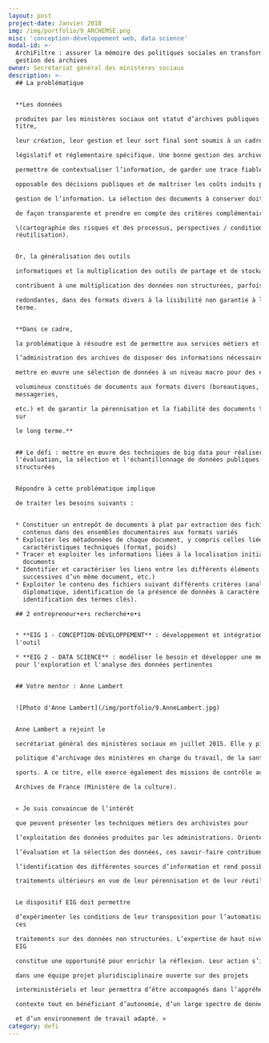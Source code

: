 ```yaml
---
layout: post
project-date: Janvier 2018
img: /img/portfolio/9_ARCHEMSE.png
misc: 'conception-développement web, data science'
modal-id: >-
  ArchiFiltre : assurer la mémoire des politiques sociales en transformant la
  gestion des archives
owner: Secrétariat général des ministères sociaux
description: >-
  ## La problématique


  **Les données

  produites par les ministères sociaux ont statut d’archives publiques.** A ce
  titre,

  leur création, leur gestion et leur sort final sont soumis à un cadre

  législatif et réglementaire spécifique. Une bonne gestion des archives doit

  permettre de contextualiser l’information, de garder une trace fiable et

  opposable des décisions publiques et de maîtriser les coûts induits par la

  gestion de l’information. La sélection des documents à conserver doit s’opérer

  de façon transparente et prendre en compte des critères complémentaires

  \(cartographie des risques et des processus, perspectives / conditions de
  réutilisation).


  Or, la généralisation des outils

  informatiques et la multiplication des outils de partage et de stockage

  contribuent à une multiplication des données non structurées, parfois

  redondantes, dans des formats divers à la lisibilité non garantie à long
  terme.


  **Dans ce cadre,

  la problématique à résoudre est de permettre aux services métiers et à

  l’administration des archives de disposer des informations nécessaires pour

  mettre en œuvre une sélection de données à un niveau macro pour des ensembles

  volumineux constitués de documents aux formats divers (bureautiques,
  messageries,

  etc.) et de garantir la pérennisation et la fiabilité des documents traités
  sur

  le long terme.**


  ## Le défi : mettre en œuvre des techniques de big data pour réaliser
  l'évaluation, la sélection et l'échantillonnage de données publiques non
  structurées


  Répondre à cette problématique implique

  de traiter les besoins suivants :


  * Constituer un entrepôt de documents à plat par extraction des fichiers
    contenus dans des ensembles documentaires aux formats variés
  * Exploiter les métadonnées de chaque document, y compris celles liées aux
    caractéristiques techniques (format, poids)
  * Tracer et exploiter les informations liées à la localisation initiale des
    documents
  * Identifier et caractériser les liens entre les différents éléments (versions
    successives d’un même document, etc.)
  * Exploiter le contenu des fichiers suivant différents critères (analyse
    diplomatique, identification de la présence de données à caractère personnel,
    identification des termes clés).

  ## 2 entrepreneur•e•s recherché•e•s


  * **EIG 1 - CONCEPTION-DÉVELOPPEMENT** : développement et intégration de
  l'outil

  * **EIG 2 - DATA SCIENCE** : modéliser le besoin et développer une méthode
  pour l'exploration et l'analyse des données pertinentes


  ## Votre mentor : Anne Lambert


  ![Photo d'Anne Lambert](/img/portfolio/9.AnneLambert.jpg)


  Anne Lambert a rejoint le

  secrétariat général des ministères sociaux en juillet 2015. Elle y pilote la

  politique d’archivage des ministères en charge du travail, de la santé et des

  sports. A ce titre, elle exerce également des missions de contrôle au nom des

  Archives de France (Ministère de la culture).


  « Je suis convaincue de l’intérêt

  que peuvent présenter les techniques métiers des archivistes pour

  l’exploitation des données produites par les administrations. Orientée vers

  l’évaluation et la sélection des données, ces savoir-faire contribuent à

  l’identification des différentes sources d’information et rend possible des

  traitements ultérieurs en vue de leur pérennisation et de leur réutilisation.


  Le dispositif EIG doit permettre

  d’expérimenter les conditions de leur transposition pour l’automatisation de
  ces

  traitements sur des données non structurées. L’expertise de haut niveau des
  EIG

  constitue une opportunité pour enrichir la réflexion. Leur action s’inscrira

  dans une équipe projet pluridisciplinaire ouverte sur des projets

  interministériels et leur permettra d’être accompagnés dans l’appréhension du

  contexte tout en bénéficiant d’autonomie, d’un large spectre de données tests

  et d’un environnement de travail adapté. »
category: defi
---
```






















